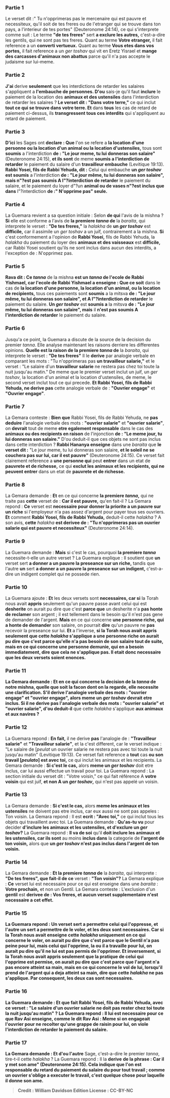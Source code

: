 
### Partie 1
Le verset dit :" Tu n'opprimeras pas le mercenaire qui est pauvre et necessiteux, qu'il soit de tes freres ou de l'etranger qui se trouve dans ton pays, a l'interieur de tes portes" (Deuteronome 24:14), ce qui s'interprete comme suit : Le terme <b>"de tes freres"</b> sert <b>a exclure les autres,</b> c'est-a-dire les gentils, qui ne sont pas tes freres. Quant au terme <b>Votre etranger,</b> il fait reference a un <b>converti vertueux.</b> Quant au terme <b>Vous etes dans vos portes,</b> il fait reference a un <i>ger toshav</i> qui vit en Eretz Yisrael et <b>mange des carcasses d'animaux non abattus</b> parce qu'il n'a pas accepte le judaisme sur lui-meme.

### Partie 2
<b>J'ai</b> derive <b>seulement</b> que les interdictions de retarder les salaires s'appliquent a <b>l'embauche de personnes. D'ou</b> sais-je qu'il faut <b>inclure</b> le paiement de la location des <b>animaux et des ustensiles</b> dans l'interdiction de retarder les salaires ? <b>Le verset dit : "Dans votre terre,"</b> ce qui inclut <b>tout ce qui se trouve dans votre terre. Et</b> dans <b>tous</b> les cas de retard de paiement ci-dessus, ils <b>transgressent tous ces interdits</b> qui s'appliquent au retard de paiement.

### Partie 3
<b>D'ici</b> les Sages ont <b>declare : Que</b> l'on se refere a <b>la location d'une personne ou la location d'un animal ou la location d'ustensiles,</b> tous sont <b>soumis</b> a l'interdiction <b>de : "Le jour meme, tu lui donneras son salaire"</b> (Deuteronome 24:15), <b>et ils sont</b> de meme <b>soumis a l'interdiction de retarder</b> le paiement du salaire d'un <b>travailleur embauche</b> (Levitique 19:13). <b>Rabbi Yosei, fils de Rabbi Yehuda, dit :</b> Celui qui embauche <b>un <i>ger toshav</i> est soumis</b> a l'interdiction <b>de : "Le jour même, tu lui donneras son salaire", mais n"?est pas soumis A l"?interdiction de retarder</b> le paiement du salaire, et le paiement du loyer d"?un <b>animal ou de vases n"?est inclus que dans</b> l"?interdiction <b>de :" N'opprime pas" seule.</b>

### Partie 4
La Guemara revient a sa question initiale : Selon <b>de qui</b> l'avis de la mishna ? <b>Si</b> elle est conforme a l'avis de <b>la premiere <i>tanna</i> de</b> la <i>baraita</i>, qui interprete le verset : <b>"De tes freres,"</b> la <i>halakha</i> de <b>un <i>ger toshav</i></b> est <b>difficile,</b> car il assimile un <i>ger toshav</i> a un juif, contrairement a la mishna. <b>Si</b> c'est conformement a l'opinion de <b>Rabbi Yosei,</b> fils de Rabbi Yehuda, la <i>halakha</i> du paiement du loyer des <b>animaux et des vaisseaux</b> est <b>difficile,</b> car Rabbi Yosei soutient qu'ils ne sont inclus dans aucun des interdits, a l'exception de : N'opprimez pas.

### Partie 5
<b>Rava dit : Ce <i>tanna</i></b> de la mishna <b>est un <i>tanna</i> de l'ecole de Rabbi Yishmael, car l'ecole de Rabbi Yishmael a enseigne : Que ce soit</b> dans le cas de <b>la location d'une personne, la location d'un animal, ou la location de recipients,</b> tous ces paiements sont <b>soumis</b> a la mitsva <b>de : "Le jour même, tu lui donneras son salaire", et A l"?interdiction de retarder</b> le paiement du salaire. <b>Un <i>ger toshav</i></b> est <b>soumis a</b> la mitsva <b>de : "Le jour même, tu lui donneras son salaire", mais</b> il <b>n'est pas soumis A l'interdiction de retarder</b> le paiement du salaire.

### Partie 6
Jusqu'a ce point, la Guemara a discute de la source de la decision du premier <i>tanna</i>. Elle analyse maintenant les raisons derriere les differentes opinions. <b>Quelle est la raison de la premiere <i>tanna</i> de</b> la <i>baraita</i>, qui interprete le verset : <b>"De tes freres"</b> Il le <b>derive</b> par analogie verbale en comparant les mots : "Tu n'opprimeras pas <b>un travailleur salarie,"</b> et le verset : "Le salaire d'un <b>travailleur salarie</b> ne restera pas chez toi toute la nuit jusqu'au matin." De meme que le premier verset inclut un juif, un <i>ger toshav</i>, la location d'un animal et la location d'ustensiles, de meme, le second verset inclut tout ce qui precede. <b>Et Rabbi Yosei, fils de Rabbi Yehuda, ne derive pas</b> cette analogie verbale de : <b>"Ouvrier engage"</b> et <b>"Ouvrier engage"</b>.

### Partie 7
La Gemara conteste : <b>Bien que</b> Rabbi Yosei, fils de Rabbi Yehuda, ne <b>pas deduire</b> l'analogie verbale des mots : <b>"ouvrier salarie"</b> et <b>"ouvrier salarie"</b>, on <b>devrait</b> tout de meme <b>etre egalement responsable</b> dans le cas des <b>animaux ou des recipients en raison</b> de l'injonction <b>de : "Le meme jour, tu lui donneras son salaire."</b> D'ou deduit-il que ces objets ne sont pas inclus dans cette interdiction ? <b>Rabbi Hananya enseigne</b> dans une <i>baraita</i> que <b>le verset dit :</b> "Le jour meme, tu lui donneras son salaire, <b>et le soleil ne se couchera pas sur lui, car il est pauvre"</b> (Deuteronome 24:15). Ce verset fait clairement reference a <b>une personne qui</b> peut <b>entrer</b> dans un etat de <b>pauvrete et de richesse,</b> ce qui <b>exclut les animaux et les recipients, qui ne peuvent entrer</b> dans un etat de <b>pauvrete et de richesse.</b>

### Partie 8
La Gemara demande : <b>Et</b> en ce qui concerne <b>la premiere <i>tanna</i>,</b> qui ne traite pas <b>cette</b> verset de : <b>Car il est pauvre,</b> qu'en fait-il ? La Gemara repond : <b>Ce</b> verset est <b>necessaire pour donner la priorite a un pauvre sur un riche</b> si l'employeur n'a pas assez d'argent pour payer tous ses ouvriers. <b>Et</b> comment <b>Rabbi Yosei, fils de Rabbi Yehuda,</b> deduit-il cette <i>halakha</i> ? A son avis, <b>cette</b> <i>halakha</i> <b>est derivee de : "Tu n'opprimeras pas un ouvrier salarie qui est pauvre et necessiteux"</b> (Deuteronome 24:14).

### Partie 9
La Guemara demande : <b>Mais</b> si c'est le cas, pourquoi <b>la premiere <i>tanna</i></b> necessite-t-elle un autre verset ? La Guemara explique : Il soutient que <b>un</b> verset sert <b>a donner a un pauvre la preseance sur un riche,</b> tandis que l'autre <b>un</b> sert <b>a donner a un pauvre la preseance sur un indigent,</b> c'est-a-dire un indigent complet qui ne possede rien.

### Partie 10
La Guemara ajoute : <b>Et</b> les deux versets sont <b>necessaires, car si</b> la Torah nous avait <b>appris</b> seulement qu'un pauvre passe avant celui qui est <b>desherite</b> on aurait pu dire que c'est <b>parce que</b> un desherite n'a <b>pas honte de reclamer</b> son argent ; il est tellement dans le besoin qu'il n'est pas gene de demander de l'argent. <b>Mais</b> en ce qui concerne <b>une personne riche, qui a honte de demander</b> son salaire, on pourrait <b>dire</b> qu'un pauvre ne <b>pas</b> recevoir la preseance sur lui. <b>Et</b> a l'inverse, <b>si la Torah nous avait <b>appris</b> seulement que cette <i>halakha</i> s'applique a <b>une personne riche</b> on aurait pu dire que c'est <b>parce qu'elle <b>n'a pas besoin</b> de son salaire tout de suite, <b>mais</b> en ce qui concerne <b>une personne demunie, qui en a besoin</b> immediatement, <b>dire</b> que cela ne <b>s'applique pas</b>. Il etait donc <b>necessaire</b> que les deux versets soient enonces.

### Partie 11
La Gemara demande : <b>Et</b> en ce qui concerne la decision de <b>la <i>tanna</i> de notre</b> mishna, <b>quelle que soit la facon dont on</b> la regarde, elle necessite une clarification. <b>S'il derive</b> l'analogie verbale des mots : <b>"ouvrier engage"</b> et <b>"ouvrier engage"</b>, alors <b>meme un <i>ger toshav</i></b> devrait etre inclus. <b>Si</b> il ne derive pas</b> l'analogie verbale des mots : <b>"ouvrier salarie"</b> et <b>"ouvrier salarie"</b>, d'ou deduit-il</b> que cette <i>halakha</i> s'applique <b>aux animaux et aux navires ?</b>

### Partie 12
La Guemara repond : <b>En fait,</b> il ne derive <b>pas</b> l'analogie de : <b>"Travailleur salarie"</b> et <b>"Travailleur salarie"</b>, et la c'est different, car le verset indique : "Le salaire de [<i>peulat</i> un ouvrier salarie ne restera pas avec toi toute la nuit jusqu'au matin"</b> (Levitique 19:13). Ce verset fait reference a <b>tout</b> cas <b>ou son travail [<i>peulato</i>] est avec toi,</b> ce qui inclut les animaux et les recipients. La Gemara demande : <b>Si c'est le cas,</b> alors <b>meme un <i>ger toshav</i></b> doit etre inclus, car lui aussi effectue un travail pour toi. La Guemara repond : La section initiale du verset dit : "Votre voisin,"</b> ce qui fait référence A <b>votre voisin</b> qui est juif, <b>et non A un <i>ger toshav</i>,</b> qui n'est pas appelé un voisin.

### Partie 13
La Gemara demande : <b>Si c'est le cas,</b> alors <b>meme les animaux et les ustensiles</b> ne doivent pas etre inclus, car eux aussi ne sont pas appeles : Ton voisin. La Gemara repond : Il est <b>ecrit : "Avec toi,"</b> ce qui inclut tous les objets qui travaillent avec toi. La Guemara demande : <b>Qu'as-tu vu</b> pour decider <b>d'inclure les animaux et les ustensiles, et d'exclure un <i>ger toshav</i>?</b> La Guemara repond : <b>Il va de soi</b> qu'il <b>doit inclure les animaux et les ustensiles, car ils sont</b> au moins <b>inclus dans</b> la categorie de <b>l'argent de ton voisin,</b> alors que <b>un <i>ger toshav</i> n'est pas inclus dans l'argent de ton voisin.</b>

### Partie 14
La Gemara demande : <b>Et la premiere <i>tanna</i> de</b> la <i>baraita</i>, qui interprete : <b>"De tes freres", que fait-il de ce</b> verset : <b>"Ton voisin"?</b> La Gemara explique : <b>Ce</b> verset</b> lui est necessaire pour ce qui est enseigne</b> dans une <i>baraita</i> : <b>Votre prochain,</b> et non un Gentil.</b> La Gemara conteste : L'exclusion d'un <b>gentil</b> est <b>derivee de : <b>Vos freres,</b> et aucun verset supplementaire n'est necessaire a cet effet.

### Partie 15
La Guemara repond : <b>Un verset</b> sert <b>a permettre</b> celui qui <b>l'oppresse, et</b> l'autre <b>un</b> sert <b>a permettre de le voler, et</b> les deux sont <b>necessaires. Car si</b> la Torah <b>nous avait enseigne</b> cette <i>halakha</i> uniquement en ce qui concerne <b>le voler</b>, on aurait pu dire que c'est <b>parce que</b> le Gentil <b>n'a pas peine pour lui, mais</b> celui qui l'<b>opprime, la ou il</b> a <b>travaille pour lui,</b> on aurait pu <b>dire</b> qu'il ne lui est <b>pas</b> permis de l'opprimer. <b>Et</b> inversement, <b>si la Torah nous avait <b>appris</b> seulement que la pratique de celui qui <b>l'opprime</b> est permise, on aurait pu dire que c'est <b>parce que</b> l'argent n'a <b>pas encore</b> atteint sa main, mais</b> en ce qui concerne le <b>vol de lui,</b> lorsqu'il prend de l'argent <b>qui</b> a deja <b>atteint sa main, dire</b> que cette <i>halakha</i> ne <b>pas</b> s'applique. Par consequent, les deux cas sont <b>necessaires.</b>

### Partie 16
La Guemara demande : <b>Et que</b> fait <b>Rabbi Yosei, fils de Rabbi Yehuda, avec ce</b> verset : <b>"Le salaire d'un ouvrier salarie ne doit pas rester chez toi toute la nuit jusqu'au matin" ?</b> La Guemara repond : Il lui <b>est necessaire pour ce que Rav Asi</b> enseigne, <b>comme le dit Rav Asi : Meme</b> si on <b>engageait</b> l'ouvrier <b>pour ne recolter qu'une grappe de raisin pour lui,</b> on <b>viole l'interdiction de retarder</b> le paiement du salaire.

### Partie 17
La Gemara demande : <b>Et</b> d'ou l'autre</b> Sage, c'est-a-dire le premier <i>tanna</i>, tire-t-il cette <i>halakha</i> ? La Guemara repond : Il la <b>derive</b> <b>de la phrase : <b>Car il y met son ame"</b> (Deuteronome 24:15). Cela indique que l'on est responsable du retard du paiement du salaire du pour tout travail ; comme un ouvrier s'oblige a executer le travail, c'est <b>quelque chose pour laquelle il donne son ame.</b>

>Credit : William Davidson Edition
>License : CC-BY-NC